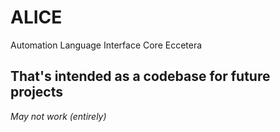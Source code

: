 # ALICE
Automation Language Interface Core Eccetera

## That's intended as a codebase for future projects
*May not work (entirely)*
